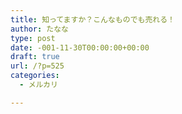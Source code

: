 ```yaml
---
title: 知ってますか？こんなものでも売れる！
author: たなな
type: post
date: -001-11-30T00:00:00+00:00
draft: true
url: /?p=525
categories:
  - メルカリ

---
```

